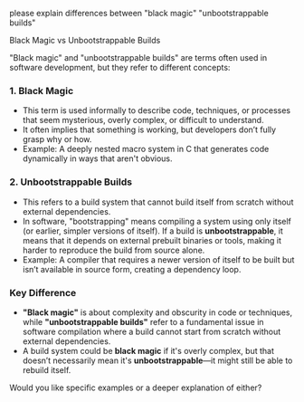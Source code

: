 please explain differences between "black magic" "unbootstrappable builds"

Black Magic vs Unbootstrappable Builds

"Black magic" and "unbootstrappable builds" are terms often used in software development, but they refer to different concepts:

### **1. Black Magic**  
- This term is used informally to describe code, techniques, or processes that seem mysterious, overly complex, or difficult to understand.  
- It often implies that something is working, but developers don’t fully grasp why or how.  
- Example: A deeply nested macro system in C that generates code dynamically in ways that aren't obvious.  

### **2. Unbootstrappable Builds**  
- This refers to a build system that cannot build itself from scratch without external dependencies.  
- In software, "bootstrapping" means compiling a system using only itself (or earlier, simpler versions of itself). If a build is **unbootstrappable**, it means that it depends on external prebuilt binaries or tools, making it harder to reproduce the build from source alone.  
- Example: A compiler that requires a newer version of itself to be built but isn’t available in source form, creating a dependency loop.  

### **Key Difference**  
- **"Black magic"** is about complexity and obscurity in code or techniques, while **"unbootstrappable builds"** refer to a fundamental issue in software compilation where a build cannot start from scratch without external dependencies.  
- A build system could be **black magic** if it's overly complex, but that doesn’t necessarily mean it's **unbootstrappable**—it might still be able to rebuild itself.  

Would you like specific examples or a deeper explanation of either?
